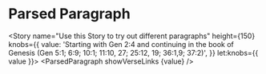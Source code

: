 <script lang="ts">
  import { Story } from 'kitbook';
  import ParsedParagraph from './ParsedParagraph.svelte';
</script>

# Parsed Paragraph

<Story
  name="Use this Story to try out different paragraphs"
  height={150}
  knobs={{
    value:
      'Starting with Gen 2:4 and continuing in the book of Genesis (Gen 5:1; 6:9; 10:1; 11:10, 27; 25:12, 19; 36:1,9; 37:2)',
  }}
  let:knobs={{ value }}>
  <ParsedParagraph showVerseLinks {value} />
</Story>
